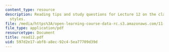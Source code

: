 ```yaml
---
content_type: resource
description: Reading tips and study questions for Lecture 12 on the clash of planning
  styles.
file: /media/https%3A/open-learning-course-data-rc.s3.amazonaws.com/11-201-gateway-planning-action-fall-2007/597d2e17abf8a8ec92c45ea77709d39d_read12.pdf
file_type: application/pdf
resourcetype: Document
title: read12.pdf
uid: 597d2e17-abf8-a8ec-92c4-5ea77709d39d
---
```

